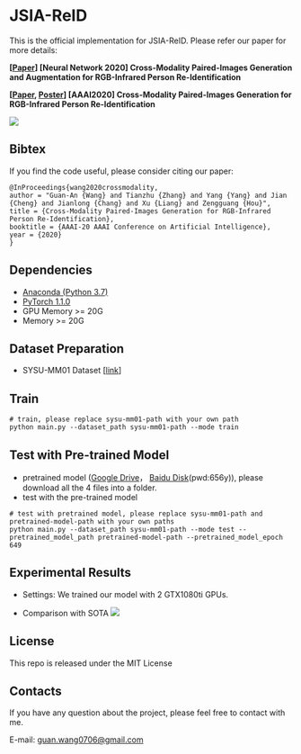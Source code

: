 # JSIA-ReID

This is the official implementation for JSIA-ReID. Please refer our paper for more details:

**[[Paper](https://www.sciencedirect.com/science/article/abs/pii/S0893608020301702)] [Neural Network 2020] Cross-Modality Paired-Images Generation and Augmentation for RGB-Infrared Person Re-Identification**

**[[Paper](https://github.com/wangguanan/JSIA-ReID/blob/master/materials/paper.pdf), [Poster](https://github.com/wangguanan/JSIA-ReID/blob/master/materials/final_poster.png?raw=true)] [AAAI2020] Cross-Modality Paired-Images Generation for RGB-Infrared Person Re-Identification** 

![](https://github.com/wangguanan/JSIA-ReID/blob/master/materials/framework.png?raw=true)


## Bibtex

If you find the code useful, please consider citing our paper:
```
@InProceedings{wang2020crossmodality,
author = "Guan-An {Wang} and Tianzhu {Zhang} and Yang {Yang} and Jian {Cheng} and Jianlong {Chang} and Xu {Liang} and Zengguang {Hou}",
title = {Cross-Modality Paired-Images Generation for RGB-Infrared Person Re-Identification},
booktitle = {AAAI-20 AAAI Conference on Artificial Intelligence},
year = {2020}
}
```


## Dependencies
* [Anaconda (Python 3.7)](https://www.anaconda.com/download/)
* [PyTorch 1.1.0](http://pytorch.org/)
* GPU Memory >= 20G
* Memory >= 20G


## Dataset Preparation
* SYSU-MM01 Dataset [[link](https://github.com/wuancong/SYSU-MM01)]


## Train
```
# train, please replace sysu-mm01-path with your own path
python main.py --dataset_path sysu-mm01-path --mode train
```

## Test with Pre-trained Model
* pretrained model ([Google Drive](https://drive.google.com/drive/folders/1Q1qw3s04QEzY9G_ueZZ_lqzSvU9yk4zz?usp=sharing)， [Baidu Disk](https://pan.baidu.com/s/1np9jC2sTYo8mVoWNivZT8A)(pwd:656y)), please download all the 4 files into a folder. 
* test with the pre-trained model
```
# test with pretrained model, please replace sysu-mm01-path and pretrained-model-path with your own paths
python main.py --dataset_path sysu-mm01-path --mode test --pretrained_model_path pretrained-model-path --pretrained_model_epoch 649
```

## Experimental Results

* Settings: We trained our model with 2 GTX1080ti GPUs.

* Comparison with SOTA
![](./materials/results.png?raw=true)

## License

This repo is released under the MIT License

## Contacts
If you have any question about the project, please feel free to contact with me.

E-mail: guan.wang0706@gmail.com

